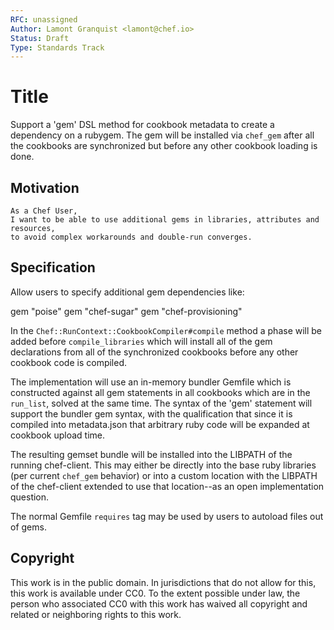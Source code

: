 ```yaml
---
RFC: unassigned
Author: Lamont Granquist <lamont@chef.io>
Status: Draft
Type: Standards Track
---
```


# Title

Support a 'gem' DSL method for cookbook metadata to create a dependency on a rubygem.  The
gem will be installed via `chef_gem` after all the cookbooks are synchronized but before any
other cookbook loading is done.

## Motivation

    As a Chef User,
    I want to be able to use additional gems in libraries, attributes and resources,
    to avoid complex workarounds and double-run converges.

## Specification

Allow users to specify additional gem dependencies like:

gem "poise"
gem "chef-sugar"
gem "chef-provisioning"

In the `Chef::RunContext::CookbookCompiler#compile` method a phase will be added before `compile_libraries` which will install all of the gem declarations from all of the synchronized cookbooks before any other cookbook code is compiled.

The implementation will use an in-memory bundler Gemfile which is constructed against all gem statements in all cookbooks which are in the `run_list`, solved
at the same time.  The syntax of the 'gem' statement will support the bundler gem syntax, with the qualification that since it is compiled into metadata.json
that arbitrary ruby code will be expanded at cookbook upload time.

The resulting gemset bundle will be installed into the LIBPATH of the running chef-client.  This may either be directly into the base ruby libraries (per current `chef_gem` behavior) or into a custom location with the LIBPATH of the chef-client extended to use that location--as an open implementation question.

The normal Gemfile `requires` tag may be used by users to autoload files out of gems.

## Copyright

This work is in the public domain. In jurisdictions that do not allow for this,
this work is available under CC0. To the extent possible under law, the person
who associated CC0 with this work has waived all copyright and related or
neighboring rights to this work.
